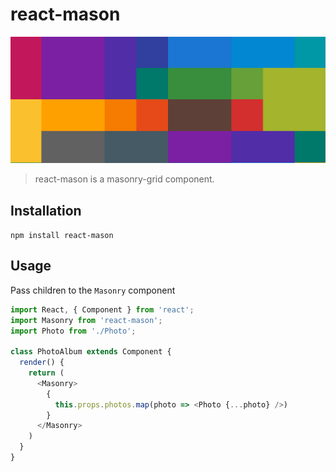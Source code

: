 # react-mason

![Masonry usage][header-logo]

[header-logo]: masonry.png

> react-mason is a masonry-grid component.

## Installation

`npm install react-mason`

## Usage

Pass children to the `Masonry` component

```js
import React, { Component } from 'react';
import Masonry from 'react-mason';
import Photo from './Photo';

class PhotoAlbum extends Component {
  render() {
    return (
      <Masonry>
        {
          this.props.photos.map(photo => <Photo {...photo} />)
        }
      </Masonry>
    )
  }
}
```